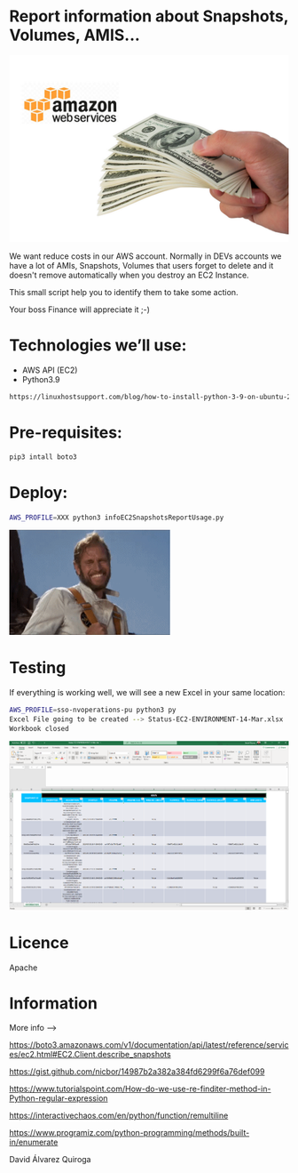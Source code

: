 # Report information about Snapshots, Volumes, AMIS...


![Cost](/assets/aws-costs.jpg)

We want reduce costs in our AWS account. Normally in DEVs accounts we have a lot of AMIs, Snapshots, Volumes that users forget to delete and it doesn't remove automatically when you destroy an EC2 Instance.

This small script help you to identify them to take some action.

Your boss Finance will appreciate it ;-)


# Technologies we’ll use:

*  AWS API (EC2)
*  Python3.9


```bash
https://linuxhostsupport.com/blog/how-to-install-python-3-9-on-ubuntu-20-04/ (Google)
```

# Pre-requisites:
```bash
pip3 intall boto3
```

# Deploy:

```bash
AWS_PROFILE=XXX python3 infoEC2SnapshotsReportUsage.py
```

![Yes](/assets/PlanetaSimios.gif)


# Testing

If everything is working well, we will see a new Excel in your same location:

```bash
AWS_PROFILE=sso-nvoperations-pu python3 py
Excel File going to be created --> Status-EC2-ENVIRONMENT-14-Mar.xlsx
Workbook closed
```

![Result](/assets/result.png)

# Licence

Apache

# Information

More info --> 

https://boto3.amazonaws.com/v1/documentation/api/latest/reference/services/ec2.html#EC2.Client.describe_snapshots

https://gist.github.com/nicbor/14987b2a382a384fd6299f6a76def099

https://www.tutorialspoint.com/How-do-we-use-re-finditer-method-in-Python-regular-expression

https://interactivechaos.com/en/python/function/remultiline

https://www.programiz.com/python-programming/methods/built-in/enumerate

David Álvarez Quiroga
